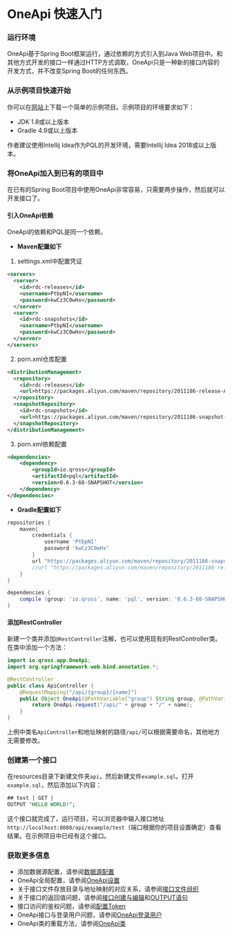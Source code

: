 # OneApi 快速入门

### 运行环境
OneApi基于Spring Boot框架运行，通过依赖的方式引入到Java Web项目中。和其他方式开发的接口一样通过HTTP方式调取，OneApi只是一种新的接口内容的开发方式，并不改变Spring Boot的任何东西。

### 从示例项目快速开始
你可以在[网站](http://www.qross.cn/pql)上下载一个简单的示例项目。示例项目的环境要求如下：
* JDK 1.8或以上版本
* Gradle 4.9或以上版本

作者建议使用Intellij Idea作为PQL的开发环境，需要Intellij Idea 2018或以上版本。

### 将OneApi加入到已有的项目中
在已有的Spring Boot项目中使用OneApi非常容易，只需要两步操作，然后就可以开发接口了。
#### 引入OneApi依赖
OneApi的依赖和PQL是同一个依赖。
* **Maven配置如下**
1. settings.xml中配置凭证
```xml
<servers>
  <server>
    <id>rdc-releases</id>
    <username>PtbpNI</username>
    <password>kwCz3C0wHx</password>
  </server>
  <server>
    <id>rdc-snapshots</id>
    <username>PtbpNI</username>
    <password>kwCz3C0wHx</password>
  </server>
</servers>
```
2. porn.xml仓库配置
```xml
<distributionManagement>
  <repository>
    <id>rdc-releases</id>
    <url>https://packages.aliyun.com/maven/repository/2011186-release-Aa5YmC/</url>
  </repository>
  <snapshotRepository>
    <id>rdc-snapshots</id>
    <url>https://packages.aliyun.com/maven/repository/2011186-snapshot-FSoDsK/</url>
  </snapshotRepository>
</distributionManagement>
```
3. porn.xml依赖配置
```xml
<dependencies>
    <dependency>
        <groupId>io.qross</groupId>
        <artifactId>pql</artifactId>
        <version>0.6.3-68-SNAPSHOT</version>
    </dependency> 
</dependencies>
```

* **Gradle配置如下**
```groovy
repositories {
    maven{
		credentials {
			username 'PtbpNI'
			password 'kwCz3C0wHx'
		}
		url "https://packages.aliyun.com/maven/repository/2011186-snapshot-FSoDsK/"
		//url "https://packages.aliyun.com/maven/repository/2011186-release-Aa5YmC/"
    }
}

dependencies {
    compile (group: 'io.qross', name: 'pql', version: '0.6.3-68-SNAPSHOT')
}
```

#### 添加RestController
新建一个类并添加`@RestController`注解，也可以使用现有的RestController类。在类中添加一个方法：
```java
import io.qross.app.OneApi;
import org.springframework.web.bind.annotation.*;

@RestController
public class ApiController {
    @RequestMapping("/api/{group}/{name}")
    public Object OneApi(@PathVariable("group") String group, @PathVariable("name") String name) {
        return OneApi.request("/api/" + group + "/" + name);
    }
}
```
上例中类名`ApiController`和地址映射的路径`/api/`可以根据需要命名，其他地方无需要修改。

### 创建第一个接口
在resources目录下新建文件夹`api`，然后新建文件`example.sql`。打开`example.sql`，然后添加以下内容：
```sql
## test | GET |
OUTPUT "HELLO WORLD!";
```
这个接口就完成了，运行项目，可以浏览器中输入接口地址`http://localhost:8080/api/example/test`（端口根据你的项目设置确定）查看结果。在示例项目中已经有这个接口。


### 获取更多信息
* 添加数据源配置，请参阅[数据源配置](/doc/pql/properties)
* OneApi全局配置，请参阅[OneApi设置](/doc/oneapi/setup)
* 关于接口文件存放目录与地址映射的对应关系，请参阅[接口文件组织](/doc/oneapi/file)
* 关于接口的返回值问题，请参阅[接口创建与编辑](/doc/oneapi/edit)和[OUTPUT语句](/doc/pql/output)
* 接口访问的鉴权问题，请参阅[配置Token](/doc/oneapi/token)
* OneApi接口与登录用户问题，请参阅[OneApi登录用户](/doc/oneapi/signin)
* OneApi类的重载方法，请参阅[OneApi类](/doc/pql/class)